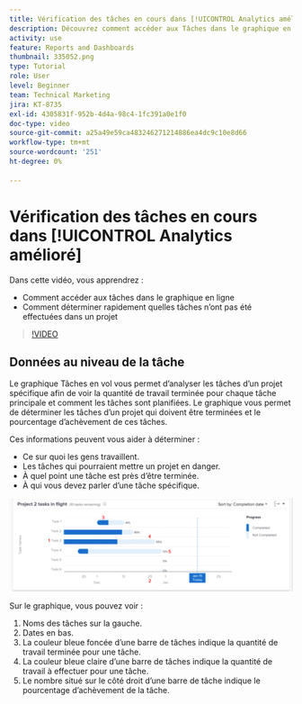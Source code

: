 ```yaml
---
title: Vérification des tâches en cours dans [!UICONTROL Analytics amélioré]
description: Découvrez comment accéder aux Tâches dans le graphique en ligne et comment voir rapidement quelles tâches n’ont pas été effectuées dans un projet, le tout dans Workfront.
activity: use
feature: Reports and Dashboards
thumbnail: 335052.png
type: Tutorial
role: User
level: Beginner
team: Technical Marketing
jira: KT-8735
exl-id: 4305831f-952b-4d4a-98c4-1fc391a0e1f0
doc-type: video
source-git-commit: a25a49e59ca483246271214886ea4dc9c10e8d66
workflow-type: tm+mt
source-wordcount: '251'
ht-degree: 0%

---
```


# Vérification des tâches en cours dans [!UICONTROL Analytics amélioré]

Dans cette vidéo, vous apprendrez :

* Comment accéder aux tâches dans le graphique en ligne
* Comment déterminer rapidement quelles tâches n’ont pas été effectuées dans un projet

>[!VIDEO](https://video.tv.adobe.com/v/335052/?quality=12&learn=on)

## Données au niveau de la tâche

Le graphique Tâches en vol vous permet d’analyser les tâches d’un projet spécifique afin de voir la quantité de travail terminée pour chaque tâche principale et comment les tâches sont planifiées. Le graphique vous permet de déterminer les tâches d’un projet qui doivent être terminées et le pourcentage d’achèvement de ces tâches.

Ces informations peuvent vous aider à déterminer :

* Ce sur quoi les gens travaillent.
* Les tâches qui pourraient mettre un projet en danger.
* À quel point une tâche est près d’être terminée.
* À qui vous devez parler d’une tâche spécifique.

![Une image montrant une tâche dans un graphique en vol avec des nombres sur les zones décrites dans les puces ci-dessous](assets/section-2-11.png)

Sur le graphique, vous pouvez voir :

1. Noms des tâches sur la gauche.
1. Dates en bas.
1. La couleur bleue foncée d’une barre de tâches indique la quantité de travail terminée pour une tâche.
1. La couleur bleue claire d’une barre de tâches indique la quantité de travail à effectuer pour une tâche.
1. Le nombre situé sur le côté droit d’une barre de tâche indique le pourcentage d’achèvement de la tâche.
